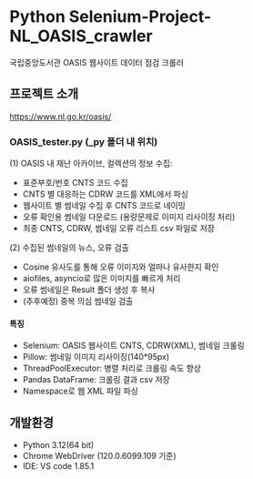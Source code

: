 # Python Selenium-Project-NL_OASIS_crawler
국립중앙도서관 OASIS 웹사이트 데이터 점검 크롤러 

## 프로젝트 소개
https://www.nl.go.kr/oasis/

### OASIS_tester.py (_py 폴더 내 위치)
(1) OASIS 내 재난 아카이브, 컬렉션의 정보 수집:
- 표준부호/번호 CNTS 코드 수집
- CNTS 별 대응하는 CDRW 코드를 XML에서 파싱
- 웹사이트 별 썸네일 수집 후 CNTS 코드로 네이밍
- 오류 확인용 썸네일 다운로드 (용량문제로 이미지 리사이징 처리)
- 최종 CNTS, CDRW, 썸네일 오류 리스트 csv 파일로 저장

(2) 수집된 썸네일의 뉴스, 오류 검출
- Cosine 유사도를 통해 오류 이미지와 얼마나 유사한지 확인
- aiofiles, asyncio로 많은 이미지를 빠르게 처리
- 오류 썸네일은 Result 폴더 생성 후 복사
- (추후예정) 중복 의심 썸네일 검출

#### 특징
- Selenium: OASIS 웹사이트 CNTS, CDRW(XML), 썸네일 크롤링 
- Pillow: 썸네일 이미지 리사이징(140*95px)
- ThreadPoolExecutor: 병렬 처리로 크롤링 속도 향상 
- Pandas DataFrame: 크롤링 결과 csv 저장
- Namespace로 웹 XML 파일 파싱


## 개발환경
- Python 3.12(64 bit)
- Chrome WebDriver (120.0.6099.109 기준)
- IDE: VS code 1.85.1

